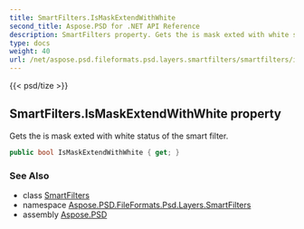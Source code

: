```yaml
---
title: SmartFilters.IsMaskExtendWithWhite
second_title: Aspose.PSD for .NET API Reference
description: SmartFilters property. Gets the is mask exted with white status of the smart filter
type: docs
weight: 40
url: /net/aspose.psd.fileformats.psd.layers.smartfilters/smartfilters/ismaskextendwithwhite/
---
```

{{< psd/tize >}}
## SmartFilters.IsMaskExtendWithWhite property

Gets the is mask exted with white status of the smart filter.

```csharp
public bool IsMaskExtendWithWhite { get; }
```

### See Also

* class [SmartFilters](../)
* namespace [Aspose.PSD.FileFormats.Psd.Layers.SmartFilters](../../smartfilters/)
* assembly [Aspose.PSD](../../../)


